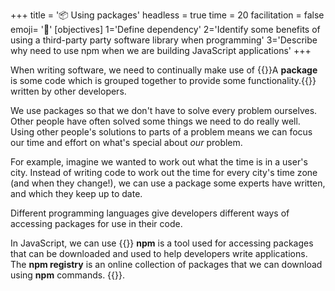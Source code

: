 +++
title = '📦 Using packages'
headless = true
time = 20
facilitation = false
emoji= '🧩'
[objectives]
    1='Define dependency'
    2='Identify some benefits of using a third-party party software library when programming'
    3='Describe why need to use npm when we are building JavaScript applications'
+++

When writing software, we need to continually make use of {{<tooltip title="packages">}}A **package** is some code which is grouped together to provide some functionality.{{</tooltip>}} written by other developers.

We use packages so that we don't have to solve every problem ourselves. Other people have often solved some things we need to do really well. Using other people's solutions to parts of a problem means we can focus our time and effort on what's special about _our_ problem.

For example, imagine we wanted to work out what the time is in a user's city. Instead of writing code to work out the time for every city's time zone (and when they change!), we can use a package some experts have written, and which they keep up to date.

Different programming languages give developers different ways of accessing packages for use in their code.

In JavaScript, we can use {{<tooltip title="npm">}} **npm** is a tool used for accessing packages that can be downloaded and used to help developers write applications.
The **npm registry** is an online collection of packages that we can download using **npm** commands.
{{</tooltip>}}.
